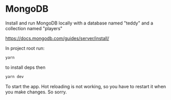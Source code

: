 # MongoDB

Install and run MongoDB locally with a database named "teddy" and a collection named "players"

https://docs.mongodb.com/guides/server/install/

In project root run:

```bash
yarn
```

to install deps then

```bash
yarn dev
```

To start the app. Hot reloading is not working, so you have to restart it when you make changes. So sorry.
